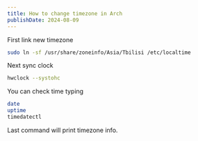 ```yaml
---
title: How to change timezone in Arch
publishDate: 2024-08-09
---
```

First link new timezone

```bash
sudo ln -sf /usr/share/zoneinfo/Asia/Tbilisi /etc/localtime
```

Next sync clock

```bash
hwclock --systohc
```

You can check time typing

```bash
date
uptime
timedatectl
```

Last command will print timezone info.